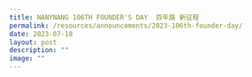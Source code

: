 ```yaml
---
title: NANYNANG 106TH FOUNDER'S DAY  百年路 新征程
permalink: /resources/announcements/2023-106th-founder-day/
date: 2023-07-18
layout: post
description: ""
image: ""
---
```


